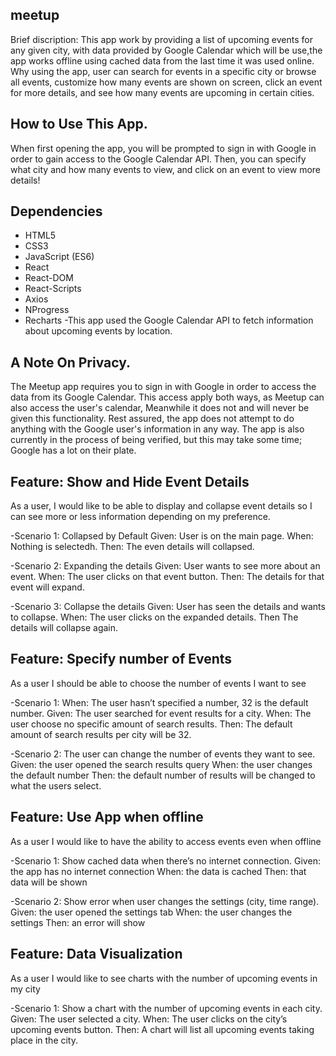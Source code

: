 ## meetup
Brief discription: This app work by providing a list of upcoming events for any given city, with data provided by Google Calendar which will be use,the app works offline using cached data from the last time it was used online. Why using the app, user can search for events in a specific city or browse all events, customize how many events are shown on screen, click an event for more details, and see how many events are upcoming in certain cities.

## How to Use This App.
When first opening the app, you will be prompted to sign in with Google in order to gain access to the Google Calendar API. Then, you can specify what city and how many events to view, and click on an event to view more details!

## Dependencies

- HTML5
- CSS3
- JavaScript (ES6)
- React
- React-DOM
- React-Scripts
- Axios
- NProgress
- Recharts
-This app used the Google Calendar API to fetch information about upcoming events by location.

## A Note On Privacy.
The Meetup app requires you to sign in with Google in order to access the data from its Google Calendar. This access apply both ways, as Meetup can also access the user's calendar, Meanwhile it does not and will never be given this functionality. Rest assured, the app does not attempt to do anything with the Google user's information in any way. The app is also currently in the process of being verified, but this may take some time; Google has a lot on their plate.

## Feature: Show and Hide Event Details
As a user, I would like to be able to display and collapse event details so I can see more or less information depending on my preference.

-Scenario 1: 
Collapsed by Default
Given: User is on the main page.
When: Nothing is selectedh.
Then: The even details will collapsed.

-Scenario 2: 
Expanding the details
Given: User wants to see more about an event.
When: The user clicks on that event button.
Then: The details for that event will expand.

-Scenario 3: 
Collapse the details
Given: User has seen the details and wants to collapse.
When: The user clicks on the expanded details.
Then The details will collapse again.

## Feature: Specify number of Events
As a user I should be able to choose the number of events I want to see

-Scenario 1: 
When: The user hasn’t specified a number, 32 is the default number. 
Given: The user searched for event results for a city.
When: The user choose no specific amount of search results.
Then: The default amount of search results per city will be 32.

-Scenario 2: 
The user can change the number of events they want to see. 
Given: the user opened the search results query 
When: the user changes the default number 
Then: the default number of results will be changed to what the users select.

## Feature: Use App when offline
As a user I would like to have the ability to access events even when offline

-Scenario 1: 
Show cached data when there’s no internet connection. 
Given: the app has no internet connection
When: the data is cached
Then: that data will be shown

-Scenario 2: 
Show error when user changes the settings (city, time range). 
Given: the user opened the settings tab
When: the user changes the settings
Then: an error will show

## Feature: Data Visualization
As a user I would like to see charts with the number of upcoming events in my city

-Scenario 1:
Show a chart with the number of upcoming events in each city.
Given: The user selected a city.
When: The user clicks on the city’s upcoming events button.
Then: A chart will list all upcoming events taking place in the city.
